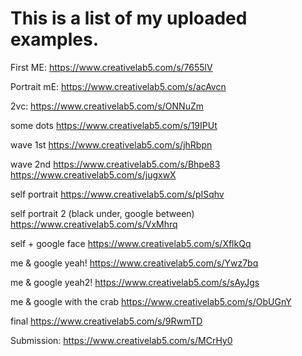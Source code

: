 # This is a list of my uploaded examples.

First ME:
https://www.creativelab5.com/s/7655lV

Portrait mE:
https://www.creativelab5.com/s/acAvcn

2vc:
https://www.creativelab5.com/s/ONNuZm


some dots
https://www.creativelab5.com/s/19IPUt

wave 1st
https://www.creativelab5.com/s/jhRbpn

wave 2nd
https://www.creativelab5.com/s/Bhpe83
https://www.creativelab5.com/s/jugxwX

self portrait
https://www.creativelab5.com/s/pISqhv

self portrait 2 (black under, google between)
https://www.creativelab5.com/s/VxMhrq

self + google face
https://www.creativelab5.com/s/XflkQq

me & google
yeah!
https://www.creativelab5.com/s/Ywz7bq

me & google
yeah2!
https://www.creativelab5.com/s/sAyJgs

me & google with the crab
https://www.creativelab5.com/s/ObUGnY

final
https://www.creativelab5.com/s/9RwmTD


Submission:
https://www.creativelab5.com/s/MCrHy0